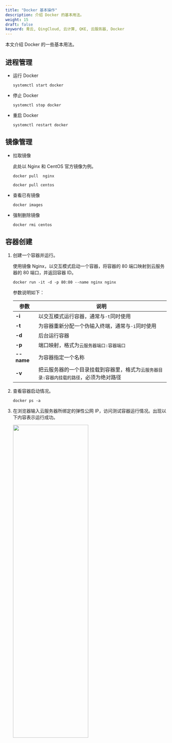 ```yaml
---
title: "Docker 基本操作"
description: 介绍 Docker 的基本用法。
weight: 15
draft: false
keyword: 青云, QingCloud, 云计算, QKE, 云服务器, Docker
---
```


本文介绍 Docker 的一些基本用法。

## 进程管理

* 运行 Docker

  ```
  systemctl start docker
  ```

  

* 停止 Docker

  ```
  systemctl stop docker
  ```

  

* 重启 Docker

  ```
  systemctl restart docker
  ```

## 镜像管理

* 拉取镜像

  此处以 Nginx 和 CentOS 官方镜像为例。

  ```
  docker pull  nginx
  
  docker pull centos
  ```

* 查看已有镜像

  ```
  docker images
  ```

* 强制删除镜像

  ```
  docker rmi centos
  ```

## 容器创建

1. 创建一个容器并运行。

   使用镜像 Nginx，以交互模式启动一个容器，将容器的 80 端口映射到云服务器的 80 端口，并返回容器 ID。

   ```
   docker run -it -d -p 80:80 --name nginx nginx			
   ```

   参数说明如下：

   | 参数         | 说明                                                         |
   | ------------ | ------------------------------------------------------------ |
   | **-i**       | 以交互模式运行容器，通常与`-t`同时使用                       |
   | **-t**       | 为容器重新分配一个伪输入终端，通常与`-i`同时使用             |
   | **-d**       | 后台运行容器                                                 |
   | **-p**       | 端口映射，格式为`云服务器端口:容器端口`                      |
   | **\-\-name** | 为容器指定一个名称                                           |
   | **-v**       | 把云服务器的一个目录挂载到容器里，格式为`云服务器目录:容器内挂载的路径`，必须为绝对路径 |

1. 查看容器启动情况。

   ```
   docker ps -a
   ```

1. 在浏览器输入云服务器所绑定的弹性公网 IP，访问测试容器运行情况。出现以下内容表示运行成功。

   <img src="../../_images/docker_deployment4.png" width="70%" height="50%">

